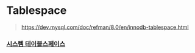 Tablespace
===
>https://dev.mysql.com/doc/refman/8.0/en/innodb-tablespace.html

### [시스템 테이블스페이스](./system/README.md)

<br>
